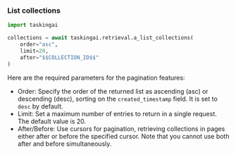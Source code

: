 ### List collections

```python
import taskingai

collections = await taskingai.retrieval.a_list_collections(
    order="asc",
    limit=20,
    after="$$COLLECTION_ID$$"
)
```

Here are the required parameters for the pagination features:

- Order: Specify the order of the returned list as ascending (asc) or descending (desc), sorting on the `created_timestamp` field. It is set to `desc` by default.
- Limit: Set a maximum number of entries to return in a single request. The default value is 20.
- After/Before: Use cursors for pagination, retrieving collections in pages either after or before the specified cursor. Note that you cannot use both after and before simultaneously.
